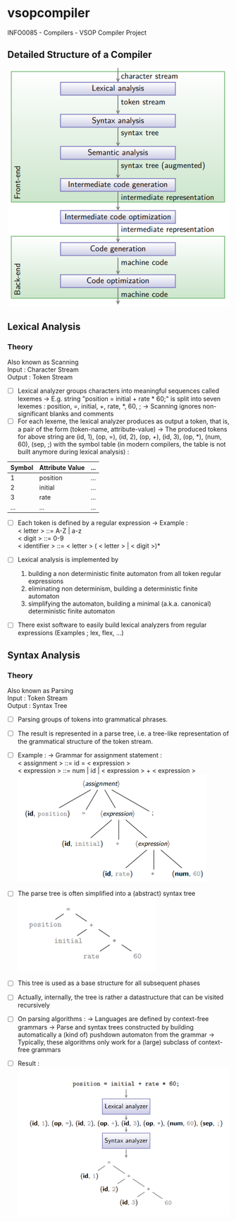 # vsopcompiler
INFO0085 - Compilers - VSOP Compiler Project

## Detailed Structure of a Compiler

![Local Image](images/structure-of-a-compiler.png)

## Lexical Analysis
### Theory
Also known as Scanning \
Input : Character Stream \
Output : Token Stream
- [ ] Lexical analyzer groups characters into meaningful sequences called lexemes
-> E.g. string "position = initial + rate * 60;" is split into seven lexemes : position, =, initial, +, rate, *, 60, ;
-> Scanning ignores non-significant blanks and comments
- [ ] For each lexeme, the lexical analyzer produces as output a token, that is, a pair of the form (token-name, attribute-value)
-> The produced tokens for above string are
(id, 1), (op, =), (id, 2), (op, +), (id, 3), (op, *), (num, 60), (sep, \;) with the symbol table (in modern compilers, the table is not built anymore during lexical analysis) :

| Symbol | Attribute Value              | ... |
|-----------|-------------------|-------------------------------------|
| 1 | position   | ... |
| 2 | initial   | ... |
| 3 | rate       | ... |
| ... | ... | ... |

- [ ] Each token is defined by a regular expression
-> Example : \
    < letter > ::= A-Z | a-z \
    < digit > ::= 0-9 \
    < identifier > ::= < letter > ( < letter > | < digit >)*

- [ ] Lexical analysis is implemented by 
    1. building a non deterministic finite automaton from all token regular expressions
    2. eliminating non determinism, building a deterministic finite automaton
    3. simplifying the automaton, building a minimal (a.k.a. canonical) deterministic finite automaton

- [ ] There exist software to easily build lexical analyzers from regular expressions (Examples ; lex, flex, ...)

## Syntax Analysis
### Theory
Also known as Parsing \
Input : Token Stream \
Output : Syntax Tree
- [ ] Parsing groups of tokens into grammatical phrases.
- [ ] The result is represented in a parse tree, i.e. a tree-like representation of the grammatical structure of the token stream.
- [ ] Example :
    -> Grammar for assignment statement : \
    < assignment > ::= id = < expression > \
    < expression > ::= num | id | < expression > + < expression > \
    ![Local Image](images/syntax-analysis-ast-not-simplified.PNG)
- [ ] The parse tree is often simplified into a (abstract) syntax tree \
    ![Local Image](images/syntax-analysis-ast.PNG)
- [ ] This tree is used as a base structure for all subsequent phases
- [ ] Actually, internally, the tree is rather a datastructure that can be visited recursively
- [ ] On parsing algorithms :
    -> Languages are defined by context-free grammars
    -> Parse and syntax trees constructed by building automatically a (kind of) pushdown automaton from the grammar
    -> Typically, these algorithms only work for a (large) subclass of context-free grammars

- [ ] Result : \
    ![Local Image](images/syntax-analysis-result.PNG)